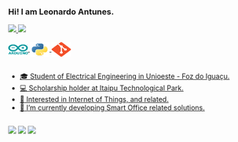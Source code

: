 ### Hi! I am Leonardo Antunes.

<div>
  <a href="https://github.com/AntunesLeonardo">
  <img height="150em" src="https://github-readme-stats.vercel.app/api?username=AntunesLeonardo&show_icons=true&theme=dracula&include_all_commits=true&count_private=true"/>
  <img height="150em" src="https://github-readme-stats.vercel.app/api/top-langs/?username=AntunesLeonardo&layout=compact&langs_count=7&theme=dracula"/>
</div>
  
<div style="display: inline_block"><br>
  <img align="center" alt="Arduino" height="30" width="40" src="https://github.com/devicons/devicon/blob/master/icons/arduino/arduino-original-wordmark.svg">
  <img align="center" alt="Python" height="30" width="40" src="https://github.com/devicons/devicon/blob/master/icons/python/python-original.svg">
  <img align="center" alt="GIT" height="30" width="40" src="https://github.com/devicons/devicon/blob/master/icons/git/git-original.svg">
</div>
  
##
  
- 🎓 Student of Electrical Engineering in Unioeste - Foz do Iguaçu.
- 💻 Scholarship holder at Itaipu Technological Park.
- 👀 Interested in Internet of Things, and related.
- 🏢 I’m currently developing Smart Office related solutions.

##
  
<div>
  <a href = "mailto:antunes.leonardo.a@gmail.com"><img src="https://img.shields.io/badge/Gmail-D14836?style=for-the-badge&logo=gmail&logoColor=white" target="_blank"></a>
  <a href="https://www.linkedin.com/in/leonardo-aantunes" target="_blank"><img src="https://img.shields.io/badge/LinkedIn-0077B5?style=for-the-badge&logo=linkedin&logoColor=white" target="_blank"></a>
  <a href="https://www.instagram.com/leo.aantunes" target="_blank"><img src="https://img.shields.io/badge/Instagram-E4405F?style=for-the-badge&logo=instagram&logoColor=white" target="_blank"></a>
</div>

